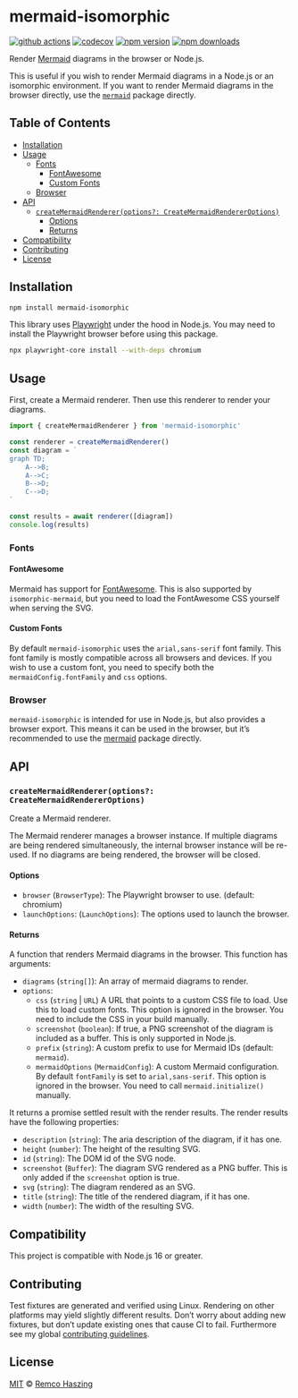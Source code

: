 # mermaid-isomorphic

[![github actions](https://github.com/remcohaszing/mermaid-isomorphic/actions/workflows/ci.yaml/badge.svg)](https://github.com/remcohaszing/mermaid-isomorphic/actions/workflows/ci.yaml)
[![codecov](https://codecov.io/gh/remcohaszing/mermaid-isomorphic/branch/main/graph/badge.svg)](https://codecov.io/gh/remcohaszing/mermaid-isomorphic)
[![npm version](https://img.shields.io/npm/v/mermaid-isomorphic)](https://www.npmjs.com/package/mermaid-isomorphic)
[![npm downloads](https://img.shields.io/npm/dm/mermaid-isomorphic)](https://www.npmjs.com/package/mermaid-isomorphic)

Render [Mermaid](https://mermaid.js.org) diagrams in the browser or Node.js.

This is useful if you wish to render Mermaid diagrams in a Node.js or an isomorphic environment. If
you want to render Mermaid diagrams in the browser directly, use the
[`mermaid`](https://www.npmjs.com/package/mermaid) package directly.

## Table of Contents

- [Installation](#installation)
- [Usage](#usage)
  - [Fonts](#fonts)
    - [FontAwesome](#fontawesome)
    - [Custom Fonts](#custom-fonts)
  - [Browser](#browser)
- [API](#api)
  - [`createMermaidRenderer(options?: CreateMermaidRendererOptions)`](#createmermaidrendereroptions-createmermaidrendereroptions)
    - [Options](#options)
    - [Returns](#returns)
- [Compatibility](#compatibility)
- [Contributing](#contributing)
- [License](#license)

## Installation

```sh
npm install mermaid-isomorphic
```

This library uses [Playwright](https://playwright.dev/) under the hood in Node.js. You may need to
install the Playwright browser before using this package.

```sh
npx playwright-core install --with-deps chromium
```

## Usage

First, create a Mermaid renderer. Then use this renderer to render your diagrams.

```js
import { createMermaidRenderer } from 'mermaid-isomorphic'

const renderer = createMermaidRenderer()
const diagram = `
graph TD;
    A-->B;
    A-->C;
    B-->D;
    C-->D;
`

const results = await renderer([diagram])
console.log(results)
```

### Fonts

#### FontAwesome

Mermaid has support for
[FontAwesome](https://mermaid.js.org/syntax/flowchart.html#basic-support-for-fontawesome). This is
also supported by `isomorphic-mermaid`, but you need to load the FontAwesome CSS yourself when
serving the SVG.

#### Custom Fonts

By default `mermaid-isomorphic` uses the `arial,sans-serif` font family. This font family is mostly
compatible across all browsers and devices. If you wish to use a custom font, you need to specify
both the `mermaidConfig.fontFamily` and `css` options.

### Browser

`mermaid-isomorphic` is intended for use in Node.js, but also provides a browser export. This means
it can be used in the browser, but it’s recommended to use the
[mermaid](https://mermaid-js.github.io) package directly.

## API

### `createMermaidRenderer(options?: CreateMermaidRendererOptions)`

Create a Mermaid renderer.

The Mermaid renderer manages a browser instance. If multiple diagrams are being rendered
simultaneously, the internal browser instance will be re-used. If no diagrams are being rendered,
the browser will be closed.

#### Options

- `browser` (`BrowserType`): The Playwright browser to use. (default: chromium)
- `launchOptions`: (`LaunchOptions`): The options used to launch the browser.

#### Returns

A function that renders Mermaid diagrams in the browser. This function has arguments:

- `diagrams` (`string[]`): An array of mermaid diagrams to render.
- `options`:
  - `css` (`string` | `URL`) A URL that points to a custom CSS file to load. Use this to load custom
    fonts. This option is ignored in the browser. You need to include the CSS in your build
    manually.
  - `screenshot` (`boolean`): If true, a PNG screenshot of the diagram is included as a buffer. This
    is only supported in Node.js.
  - `prefix` (`string`): A custom prefix to use for Mermaid IDs (default: `mermaid`).
  - `mermaidOptions` (`MermaidConfig`): A custom Mermaid configuration. By default `fontFamily` is
    set to `arial,sans-serif`. This option is ignored in the browser. You need to call
    `mermaid.initialize()` manually.

It returns a promise settled result with the render results. The render results have the following
properties:

- `description` (`string`): The aria description of the diagram, if it has one.
- `height` (`number`): The height of the resulting SVG.
- `id` (`string`): The DOM id of the SVG node.
- `screenshot` (`Buffer`): The diagram SVG rendered as a PNG buffer. This is only added if the
  `screenshot` option is true.
- `svg` (`string`): The diagram rendered as an SVG.
- `title` (`string`): The title of the rendered diagram, if it has one.
- `width` (`number`): The width of the resulting SVG.

## Compatibility

This project is compatible with Node.js 16 or greater.

## Contributing

Test fixtures are generated and verified using Linux. Rendering on other platforms may yield
slightly different results. Don’t worry about adding new fixtures, but don’t update existing ones
that cause CI to fail. Furthermore see my global
[contributing guidelines](https://github.com/remcohaszing/.github/blob/main/CONTRIBUTING.md).

## License

[MIT](LICENSE.md) © [Remco Haszing](https://github.com/remcohaszing)

